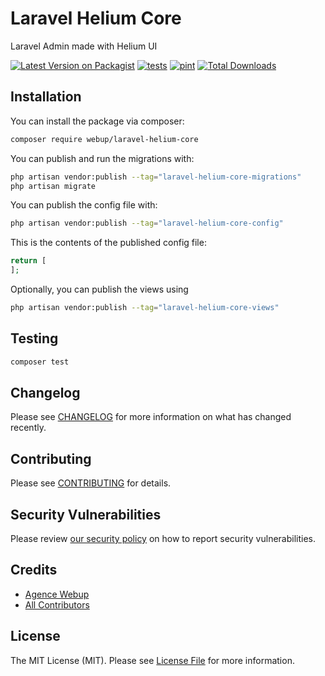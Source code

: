 # Laravel Helium Core

Laravel Admin made with Helium UI

[![Latest Version on Packagist](https://img.shields.io/packagist/v/webup/laravel-helium-core.svg?style=flat-square)](https://packagist.org/packages/webup/laravel-helium-core)
[![tests](https://github.com/agence-webup/helium-ui/actions/workflows/tests.yml/badge.svg?branch=main)](https://github.com/agence-webup/helium-ui/actions/workflows/tests.yml)
[![pint](https://github.com/agence-webup/helium-ui/actions/workflows/pint.yml/badge.svg?branch=main)](https://github.com/agence-webup/helium-ui/actions/workflows/pint.yml)
[![Total Downloads](https://img.shields.io/packagist/dt/webup/laravel-helium-core.svg?style=flat-square)](https://packagist.org/packages/webup/laravel-helium-core)

## Installation

You can install the package via composer:

```bash
composer require webup/laravel-helium-core
```

You can publish and run the migrations with:

```bash
php artisan vendor:publish --tag="laravel-helium-core-migrations"
php artisan migrate
```

You can publish the config file with:

```bash
php artisan vendor:publish --tag="laravel-helium-core-config"
```

This is the contents of the published config file:

```php
return [
];
```

Optionally, you can publish the views using

```bash
php artisan vendor:publish --tag="laravel-helium-core-views"
```

## Testing

```bash
composer test
```

## Changelog

Please see [CHANGELOG](CHANGELOG.md) for more information on what has changed recently.

## Contributing

Please see [CONTRIBUTING](CONTRIBUTING.md) for details.

## Security Vulnerabilities

Please review [our security policy](../../security/policy) on how to report security vulnerabilities.

## Credits

- [Agence Webup](https://github.com/agence-webup)
- [All Contributors](../../contributors)

## License

The MIT License (MIT). Please see [License File](LICENSE.md) for more information.
